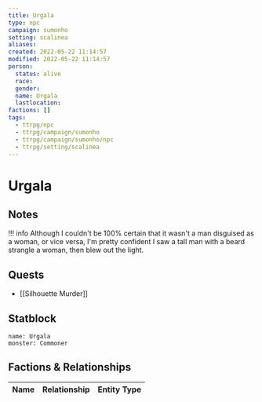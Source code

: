 ```yaml
---
title: Urgala
type: npc
campaign: sumonho
setting: scalinea
aliases: 
created: 2022-05-22 11:14:57
modified: 2022-05-22 11:14:57
person:
  status: alive
  race: 
  gender: 
  name: Urgala
  lastlocation: 
factions: []
tags:
  - ttrpg/npc
  - ttrpg/campaign/sumonho
  - ttrpg/campaign/sumonho/npc
  - ttrpg/setting/scalinea
---
```


# Urgala

## Notes

!!! info
    Although I couldn't be 100% certain that it wasn't a man disguised as a woman, or vice versa, I'm pretty confident I saw a tall man with a beard strangle a woman, then blew out the light.

## Quests

- [[Silhouette Murder]]

## Statblock

```statblock
name: Urgala
monster: Commoner
```


## Factions & Relationships
| Name | Relationship | Entity Type |
| ---- |:------------:| ----------- |



